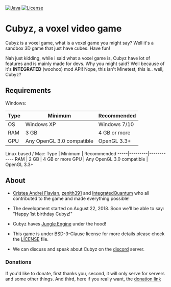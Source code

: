 [![Java](https://img.shields.io/badge/language-java-orange.svg?style=flat
)](https://java.com)
[![License](https://img.shields.io/badge/license-bsd3-blue.svg?style=flat
)](https://github.com/PixelGuys/Cubz/blob/master/LICENSE)
# Cubyz, a voxel video game
Cubyz is a voxel game, what is a voxel game you might say? Well it's a sandbox 3D game that just have cubes. Have fun!

Nah just kidding, while i said what a voxel game is, Cubyz have lot of features and is mainly made for devs. Why you might said? Well because of it's **INTEGRATED** (woohoo) mod API! Nope, this isn't Minetest, this is.. well, Cubyz?
## Requirements
Windows:

Type | Minimum | Recommended
-----|---------|------------
OS | Windows XP | Windows 7/10
RAM | 3 GB | 4 GB or more
GPU | Any OpenGL 3.0 compatible | OpenGL 3.3+

Linux based / Mac:
Type | Minimum | Recommended
-----|---------|------------
RAM | 2 GB | 4 GB or more
GPU | Any OpenGL 3.0 compatible | OpenGL 3.3+

## About
- [Cristea Andrei Flavian](https://github.com/CristeaAndreiFlavian), [zenith391](https://github.com/zenith391) and [IntegratedQuantum](https://github.com/IntegratedQuantum) who all contributed to the game and made everything possible!
- The development started on August 22, 2018. Soon we'll be able to say: "Happy 1st birthday Cubyz!"
- Cubyz haves [Jungle Engine](https://github.com/zenith391/Jungle-Engine) under the hood!

- This game is under BSD-3-Clause license for more details please check the [LICENSE](https://github.com/PixelGuys/Cubz/blob/master/LICENSE) file.
- We can discuss and speak about Cubyz on the [discord](https://discord.gg/XtqCRRG) server.

### Donations
If you'd like to donate, first thanks you, second, it will only serve for servers and some other things. And third, here if you really want, the [donation link](https://www.paypal.me/thxforthedonationbud)
